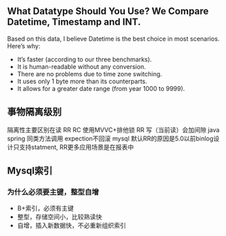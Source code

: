 ## What Datatype Should You Use? We Compare Datetime, Timestamp and INT.

Based on this data, I believe Datetime is the best choice in most scenarios. Here’s why:

- It’s faster (according to our three benchmarks).
- It is human-readable without any conversion.
- There are no problems due to time zone switching.
- It uses only 1 byte more than its counterparts.
- It allows for a greater date range (from year 1000 to 9999).

## 事物隔离级别

隔离性主要区别在读
RR RC 使用MVVC+排他锁
RR 写（当前读）会加间隙 
java spring 同类方法调用 expection不回滚
mysql 默认RR的原因是5.0以前binlog设计只支持statment,  RR更多应用场景是在报表中

## Mysql索引

### 为什么必须要主键，整型自增

- B+索引，必须有主键
- 整型，存储空间小，比较熟读快
- 自增，插入新数据快，不必重新组织索引